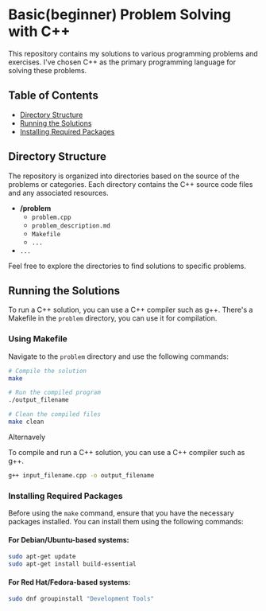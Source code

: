 # Basic(beginner) Problem Solving with C++

This repository contains my solutions to various programming problems and exercises. I've chosen C++ as the primary programming language for solving these problems.

## Table of Contents

- [Directory Structure](#directory-structure)
- [Running the Solutions](#running-the-solutions)
- [Installing Required Packages](#installing-required-packages)
## Directory Structure

The repository is organized into directories based on the source of the problems or categories. Each directory contains the C++ source code files and any associated resources.

- **/problem**
    - `problem.cpp`
    - `problem_description.md`
    - `Makefile`
    - `...`
- `...`

Feel free to explore the directories to find solutions to specific problems.

## Running the Solutions

To run a C++ solution, you can use a C++ compiler such as g++. There's a Makefile in the `problem` directory, you can use it for compilation.

### Using Makefile

Navigate to the `problem` directory and use the following commands:

```zsh
# Compile the solution
make

# Run the compiled program
./output_filename

# Clean the compiled files
make clean
```

Alternavely

To compile and run a C++ solution, you can use a C++ compiler such as g++.

```zsh
g++ input_filename.cpp -o output_filename
```

### Installing Required Packages

Before using the `make` command, ensure that you have the necessary packages installed. You can install them using the following commands:

#### For Debian/Ubuntu-based systems:

```zsh
sudo apt-get update
sudo apt-get install build-essential
```

#### For Red Hat/Fedora-based systems:

```zsh
sudo dnf groupinstall "Development Tools"
```